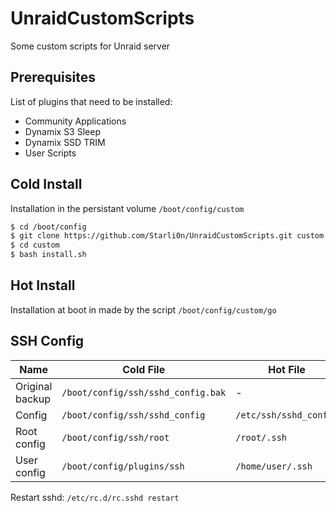 # UnraidCustomScripts
Some custom scripts for Unraid server

## Prerequisites

List of plugins that need to be installed:
- Community Applications
- Dynamix S3 Sleep
- Dynamix SSD TRIM
- User Scripts

## Cold Install

Installation in the persistant volume `/boot/config/custom`
```sh
$ cd /boot/config
$ git clone https://github.com/Starli0n/UnraidCustomScripts.git custom
$ cd custom
$ bash install.sh
```

## Hot Install

Installation at boot in made by the script `/boot/config/custom/go`

## SSH Config

| Name            | Cold File                          | Hot File               |
|-----------------|------------------------------------|------------------------|
| Original backup | `/boot/config/ssh/sshd_config.bak` | -                      |
| Config          | `/boot/config/ssh/sshd_config`     | `/etc/ssh/sshd_config` |
| Root config     | `/boot/config/ssh/root`            | `/root/.ssh`           |
| User config     | `/boot/config/plugins/ssh`         | `/home/user/.ssh`      |

Restart sshd: `/etc/rc.d/rc.sshd restart`
